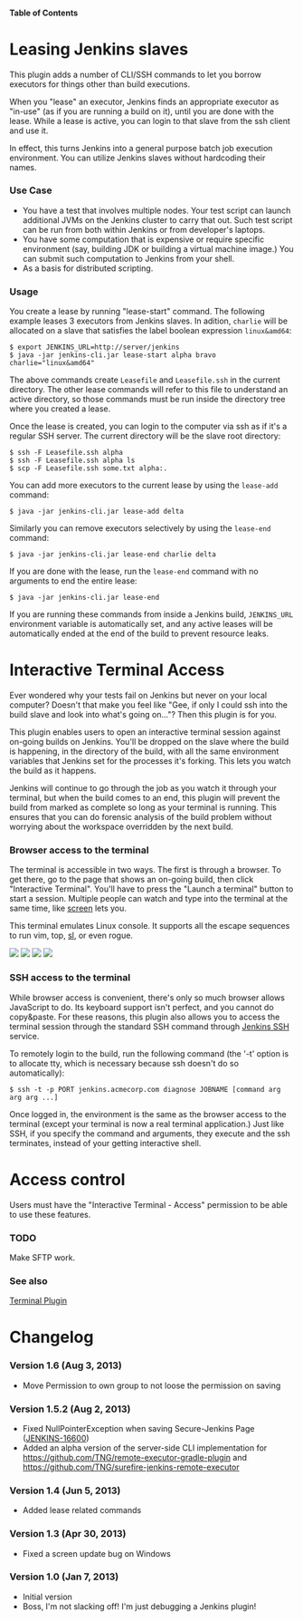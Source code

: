 
#### Table of Contents

# Leasing Jenkins slaves

This plugin adds a number of CLI/SSH commands to let you borrow
executors for things other than build executions.

When you "lease" an executor, Jenkins finds an appropriate executor as
"in-use" (as if you are running a build on it), until you are done with
the lease. While a lease is active, you can login to that slave from the
ssh client and use it.

In effect, this turns Jenkins into a general purpose batch job execution
environment. You can utilize Jenkins slaves without hardcoding their
names.

### Use Case

-   You have a test that involves multiple nodes. Your test script can
    launch additional JVMs on the Jenkins cluster to carry that out.
    Such test script can be run from both within Jenkins or from
    developer's laptops.
-   You have some computation that is expensive or require specific
    environment (say, building JDK or building a virtual machine image.)
    You can submit such computation to Jenkins from your shell.
-   As a basis for distributed scripting.

### Usage

You create a lease by running "lease-start" command. The following
example leases 3 executors from Jenkins slaves. In adition, `charlie`
will be allocated on a slave that satisfies the label boolean expression
`linux&amd64`:

    $ export JENKINS_URL=http://server/jenkins
    $ java -jar jenkins-cli.jar lease-start alpha bravo charlie="linux&amd64"

The above commands create `Leasefile` and `Leasefile.ssh` in the current
directory. The other lease commands will refer to this file to
understand an active directory, so those commands must be run inside the
directory tree where you created a lease.

Once the lease is created, you can login to the computer via ssh as if
it's a regular SSH server. The current directory will be the slave root
directory:

    $ ssh -F Leasefile.ssh alpha
    $ ssh -F Leasefile.ssh alpha ls
    $ scp -F Leasefile.ssh some.txt alpha:.

You can add more executors to the current lease by using the `lease-add`
command:

    $ java -jar jenkins-cli.jar lease-add delta

Similarly you can remove executors selectively by using the `lease-end`
command:

    $ java -jar jenkins-cli.jar lease-end charlie delta

If you are done with the lease, run the `lease-end` command with no
arguments to end the entire lease:

    $ java -jar jenkins-cli.jar lease-end

If you are running these commands from inside a Jenkins build,
`JENKINS_URL` environment variable is automatically set, and any active
leases will be automatically ended at the end of the build to prevent
resource leaks.

# Interactive Terminal Access

Ever wondered why your tests fail on Jenkins but never on your local
computer? Doesn't that make you feel like "Gee, if only I could ssh into
the build slave and look into what's going on..."? Then this plugin is
for you.

This plugin enables users to open an interactive terminal session
against on-going builds on Jenkins. You'll be dropped on the slave where
the build is happening, in the directory of the build, with all the same
environment variables that Jenkins set for the processes it's forking.
This lets you watch the build as it happens.

Jenkins will continue to go through the job as you watch it through your
terminal, but when the build comes to an end, this plugin will prevent
the build from marked as complete so long as your terminal is running.
This ensures that you can do forensic analysis of the build problem
without worrying about the workspace overridden by the next build.

### Browser access to the terminal

The terminal is accessible in two ways. The first is through a browser.
To get there, go to the page that shows an on-going build, then click
"Interactive Terminal". You'll have to press the "Launch a terminal"
button to start a session. Multiple people can watch and type into the
terminal at the same time, like
[screen](http://www.gnu.org/software/screen/) lets you.

This terminal emulates Linux console. It supports all the escape
sequences to run vim, top,
[sl](http://www.cyberciti.biz/tips/displays-animations-when-accidentally-you-type-sl-instead-of-ls.html),
or even rogue.

![](docs/images/rogue.png)
![](docs/images/vim.png)
![](docs/images/tetris.png)
![](docs/images/sl.png)

### SSH access to the terminal

While browser access is convenient, there's only so much browser allows
JavaScript to do. Its keyboard support isn't perfect, and you cannot do
copy&paste. For these reasons, this plugin also allows you to access the
terminal session through the standard SSH command through [Jenkins
SSH](http://localhost:8085/display/JENKINS/Jenkins+SSH) service.

To remotely login to the build, run the following command (the '-t'
option is to allocate tty, which is necessary because ssh doesn't do so
automatically):

``` syntaxhighlighter-pre
$ ssh -t -p PORT jenkins.acmecorp.com diagnose JOBNAME [command arg arg arg ...]
```

Once logged in, the environment is the same as the browser access to the
terminal (except your terminal is now a real terminal application.) Just
like SSH, if you specify the command and arguments, they execute and the
ssh terminates, instead of your getting interactive shell.

# Access control

Users must have the "Interactive Terminal - Access" permission to be
able to use these features.

### TODO

Make SFTP work.

### See also

[Terminal Plugin](http://localhost:8085/display/JENKINS/Terminal+Plugin)

# Changelog

### Version 1.6 (Aug 3, 2013)

-   Move Permission to own group to not loose the permission on saving

### Version 1.5.2 (Aug 2, 2013)

-   Fixed NullPointerException when saving Secure-Jenkins Page
    ([JENKINS-16600](https://issues.jenkins-ci.org/browse/JENKINS-16600))
-   Added an alpha version of the server-side CLI implementation for
    <https://github.com/TNG/remote-executor-gradle-plugin> and
    <https://github.com/TNG/surefire-jenkins-remote-executor>

### Version 1.4 (Jun 5, 2013)

-   Added lease related commands

### Version 1.3 (Apr 30, 2013)

-   Fixed a screen update bug on Windows

### Version 1.0 (Jan 7, 2013)

-   Initial version
-   Boss, I'm not slacking off! I'm just debugging a Jenkins plugin!
